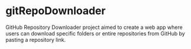 # gitRepoDownloader
GitHub Repository Downloader project aimed to create a web app where users can download specific folders or entire repositories from GitHub by pasting a repository link.

